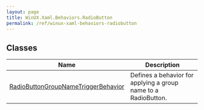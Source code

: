 ```yaml
---
layout: page
title: WinUX.Xaml.Behaviors.RadioButton
permalink: /ref/winux-xaml-behaviors-radiobutton
---
```


## Classes

| Name | Description |
|---|---|
| [RadioButtonGroupNameTriggerBehavior](winux-xaml-behaviors-radiobutton-radiobuttongroupnametriggerbehavior) | Defines a behavior for applying a group name to a RadioButton. |